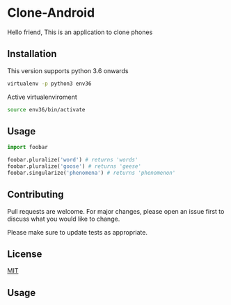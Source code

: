 # Clone-Android

Hello friend, This is an application to clone phones

## Installation

This version supports python 3.6 onwards

```bash
virtualenv -p python3 env36
```
Active virtualenviroment

```bash
source env36/bin/activate
```

## Usage

```python
import foobar

foobar.pluralize('word') # returns 'words'
foobar.pluralize('goose') # returns 'geese'
foobar.singularize('phenomena') # returns 'phenomenon'
```

## Contributing
Pull requests are welcome. For major changes, please open an issue first to discuss what you would like to change.

Please make sure to update tests as appropriate.

## License
[MIT](https://choosealicense.com/licenses/mit/)

## Usage
